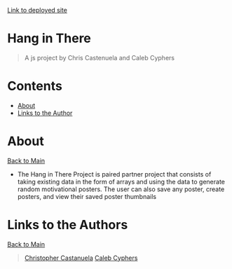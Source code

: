 [Link to deployed site](https://chriscastanuela.github.io/Hang-in-There/)

<a name="mainContents"></a>
# Hang in There
> A js project by Chris Castenuela and Caleb Cyphers

# Contents 

* [About](#about)
* [Links to the Author](#ltta)

# About 

<a name="about"></a>

[Back to Main](#mainContents)
<ul>
    <li>The Hang in There Project is paired partner project that consists of taking existing data in the form of arrays and using the data to generate random motivational posters. The user can also save any poster, create posters, and view their saved poster thumbnails</li>
</ul>

# Links to the Authors

<a name="ltta"></a>

[Back to Main](#mainContents)

> [Christopher Castanuela](https://github.com/Chriscastanuela)
> [Caleb Cyphers](https://github.com/CalebCyphers)
